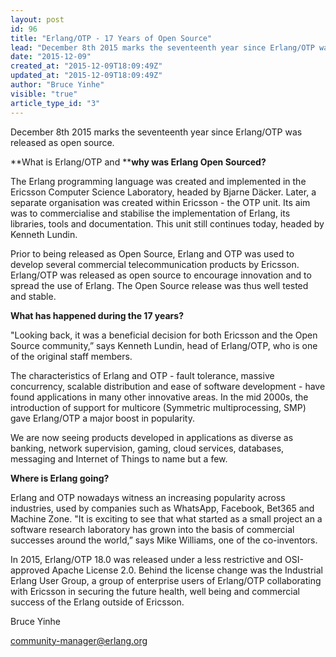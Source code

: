 ```yaml
---
layout: post
id: 96
title: "Erlang/OTP - 17 Years of Open Source"
lead: "December 8th 2015 marks the seventeenth year since Erlang/OTP was released as open source."
date: "2015-12-09"
created_at: "2015-12-09T18:09:49Z"
updated_at: "2015-12-09T18:09:49Z"
author: "Bruce Yinhe"
visible: "true"
article_type_id: "3"
---
```


December 8th 2015 marks the seventeenth year since Erlang/OTP was released as open source. 

**What is Erlang/OTP and ****why was Erlang Open Sourced?**

The Erlang programming language was created and implemented in the Ericsson Computer Science Laboratory, headed by Bjarne Däcker. Later, a separate organisation was created within Ericsson - the OTP unit. Its aim was to commercialise and stabilise the implementation of Erlang, its libraries, tools and documentation. This unit still continues today, headed by Kenneth Lundin.

Prior to being released as Open Source, Erlang and OTP was used to develop several commercial telecommunication products by Ericsson. Erlang/OTP was released as open source to encourage innovation and to spread the use of Erlang. The Open Source release was thus well tested and stable.

**What has happened during the 17 years?**

"Looking back, it was a beneficial decision for both Ericsson and the Open Source community,” says Kenneth Lundin, head of Erlang/OTP, who is one of the original staff members.

The characteristics of Erlang and OTP - fault tolerance, massive concurrency, scalable distribution and ease of software development - have found applications in many other innovative areas. In the mid 2000s, the introduction of support for multicore (Symmetric multiprocessing, SMP) gave Erlang/OTP a major boost in popularity. 

We are now seeing products developed in applications as diverse as banking, network supervision, gaming, cloud services, databases, messaging and Internet of Things to name but a few.

**Where is Erlang going?**

Erlang and OTP nowadays witness an increasing popularity across industries, used by companies such as WhatsApp, Facebook, Bet365 and Machine Zone. "It is exciting to see that what started as a small project an a software research laboratory has grown into the basis of commercial successes around the world,” says Mike Williams, one of the co-inventors.

In 2015, Erlang/OTP 18.0 was released under a less restrictive and OSI-approved Apache License 2.0. Behind the license change was the Industrial Erlang User Group, a group of enterprise users of Erlang/OTP collaborating with Ericsson in securing the future health, well being and commercial success of the Erlang outside of Ericsson.

Bruce Yinhe

community-manager@erlang.org
